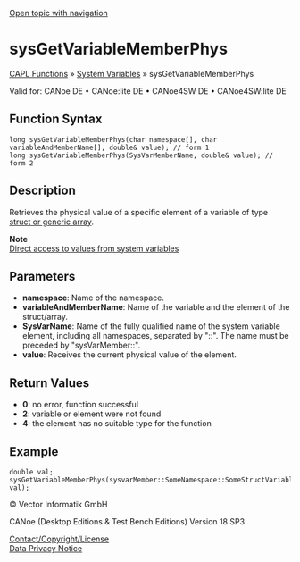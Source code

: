 [Open topic with navigation](../../../../../CANoeDEFamily.htm#Topics/CAPLFunctions/SystemVariables/Functions/CAPLfunctionSysGetVariableMemberPhys.md)

# sysGetVariableMemberPhys

[CAPL Functions](../../CAPLfunctions.md) » [System Variables](../CAPLfunctionsSystemVariablesOverview.md) » sysGetVariableMemberPhys

Valid for: CANoe DE • CANoe:lite DE • CANoe4SW DE • CANoe4SW:lite DE

## Function Syntax

```plaintext
long sysGetVariableMemberPhys(char namespace[], char variableAndMemberName[], double& value); // form 1
long sysGetVariableMemberPhys(SysVarMemberName, double& value); // form 2
```

## Description

Retrieves the physical value of a specific element of a variable of type [struct or generic array](../../../Shared/SystemVariables/SysVar.md).

**Note**  
[Direct access to values from system variables](../../../Shared/CAPL/SignalOrientedProgramming/SOPAccessSystemVariable.md)

## Parameters

- **namespace**: Name of the namespace.
- **variableAndMemberName**: Name of the variable and the element of the struct/array.
- **SysVarName**: Name of the fully qualified name of the system variable element, including all namespaces, separated by "::". The name must be preceded by "sysVarMember::".
- **value**: Receives the current physical value of the element.

## Return Values

- **0**: no error, function successful
- **2**: variable or element were not found
- **4**: the element has no suitable type for the function

## Example

```plaintext
double val;
sysGetVariableMemberPhys(sysvarMember::SomeNamespace::SomeStructVariable.SomeArrayMember[0], val);
```

© Vector Informatik GmbH

CANoe (Desktop Editions & Test Bench Editions) Version 18 SP3

[Contact/Copyright/License](../../../Shared/ContactCopyrightLicense.md)  
[Data Privacy Notice](https://www.vector.com/int/en/company/get-info/privacy-policy/)

